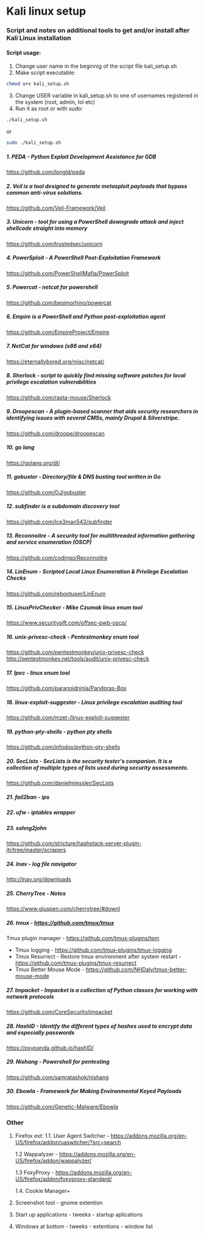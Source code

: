 # Kali linux setup

### Script and notes on additional tools to get and/or install after Kali Linux installation 

#### Script usage:
1. Change user name in the beginnig of the script file kali_setup.sh
2. Make script executable:
```bash
chmod u+x kali_setup.sh
```
3. Change USER variable in kali_setup.sh to one of usernames registered in the system (root, admin, lol etc) 
4. Run it as root or with sudo:
```bash
./kali_setup.sh 
```
or
```bash
sudo ./kali_setup.sh
```


##### 1. PEDA - Python Exploit Development Assistance for GDB
https://github.com/longld/peda
##### 2. Veil is a tool designed to generate metasploit payloads that bypass common anti-virus solutions.
https://github.com/Veil-Framework/Veil
##### 3. Unicorn - tool for using a PowerShell downgrade attack and inject shellcode straight into memory
https://github.com/trustedsec/unicorn
##### 4. PowerSploit - A PowerShell Post-Exploitation Framework
https://github.com/PowerShellMafia/PowerSploit
##### 5. Powercat - netcat for powershell
https://github.com/besimorhino/powercat
##### 6. Empire is a PowerShell and Python post-exploitation agent
https://github.com/EmpireProject/Empire
##### 7. NetCat for windows (x86 and x64)
https://eternallybored.org/misc/netcat/
##### 8. Sherlock - script to quickly find missing software patches for local privilege escalation vulnerabilities
https://github.com/rasta-mouse/Sherlock
##### 9. Droopescan - A plugin-based scanner that aids security researchers in identifying issues with several CMSs, mainly Drupal & Silverstripe.
https://github.com/droope/droopescan
##### 10. go lang
https://golang.org/dl/
##### 11. gobuster - Directory/file & DNS busting tool written in Go
https://github.com/OJ/gobuster
##### 12. subfinder is a subdomain discovery tool
https://github.com/Ice3man543/subfinder
##### 13. Reconnoitre - A security tool for multithreaded information gathering and service enumeration (OSCP)
https://github.com/codingo/Reconnoitre
##### 14. LinEnum - Scripted Local Linux Enumeration & Privilege Escalation Checks
https://github.com/rebootuser/LinEnum
##### 15. LinuxPrivChecker - Mike Czumak linux enum tool
https://www.securitysift.com/offsec-pwb-oscp/
##### 16. unix-privesc-check - Pentestmonkey enum tool
https://github.com/pentestmonkey/unix-privesc-check http://pentestmonkey.net/tools/audit/unix-privesc-check
##### 17. lpec - linux enum tool
https://github.com/paranoidninja/Pandoras-Box
##### 18. linux-exploit-suggester - Linux privilege escalation auditing tool
https://github.com/mzet-/linux-exploit-suggester
##### 19. python-pty-shells - python pty shells
https://github.com/infodox/python-pty-shells
##### 20. SecLists - SecLists is the security tester's companion. It is a collection of multiple types of lists used during security assessments.
https://github.com/danielmiessler/SecLists
##### 21. fail2ban - ips
##### 22. ufw - iptables wrapper
##### 23. sshng2john
https://github.com/stricture/hashstack-server-plugin-jtr/tree/master/scrapers
##### 24. lnav - log file navigator
http://lnav.org/downloads
##### 25. CherryTree - Notes
https://www.giuspen.com/cherrytree/#downl
##### 26. tmux - https://github.com/tmux/tmux
Tmux plugin manager - https://github.com/tmux-plugins/tpm
* Tmux logging - https://github.com/tmux-plugins/tmux-logging
* Tmux Resurrect - Restore tmux environment after system restart - https://github.com/tmux-plugins/tmux-resurrect
* Tmux Better Mouse Mode - https://github.com/NHDaly/tmux-better-mouse-mode
##### 27. Impacket -  Impacket is a collection of Python classes for working with network protocols
https://github.com/CoreSecurity/impacket
##### 28. HashID - Identify the different types of hashes used to encrypt data and especially passwords
https://psypanda.github.io/hashID/
##### 29. Nishang - Powershell for pentesting
https://github.com/samratashok/nishang
##### 30. Ebowla - Framework for Making Environmental Keyed Payloads
https://github.com/Genetic-Malware/Ebowla

### Other
1. Firefox ext:
    1.1. User Agent Switcher - https://addons.mozilla.org/en-US/firefox/addon/uaswitcher/?src=search
    
    1.2 Wappalyzer - https://addons.mozilla.org/en-US/firefox/addon/wappalyzer/
    
    1.3 FoxyProxy - https://addons.mozilla.org/en-US/firefox/addon/foxyproxy-standard/
    
    1.4. Cookie Manager+ 
2. Screenshot tool - gnome extention
3. Start up applications - tweeks - startup aplications
4. Windows at bottom - tweeks - extentions - window list
